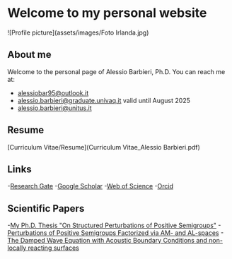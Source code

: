 # Welcome to my personal website

![Profile picture](assets/images/Foto Irlanda.jpg)

## About me
Welcome to the personal page of Alessio Barbieri, Ph.D. You can reach me at:
- [alessiobar95@outlook.it](mailto:alessiobar95@outlook.it)
- [alessio.barbieri@graduate.univaq.it](mailto:alessio.barbieri@graduate.univaq.it) valid until August 2025
- [alessio.barbieri@unitus.it](mailto:alessio.barbieri@unitus.it)

## Resume
[Curriculum Vitae/Resume](Curriculum Vitae_Alessio Barbieri.pdf)

## Links
-[Research Gate](https://www.researchgate.net/profile/Alessio-Barbieri-2?ev=hdr_xprf)
-[Google Scholar](https://scholar.google.com/citations?user=KN1wbBcAAAAJ&hl=it)
-[Web of Science](https://www.webofscience.com/wos/author/record/MHQ-0041-2025)
-[Orcid](https://orcid.org/my-orcid?orcid=0000-0003-3737-085X)

## Scientific Papers
-[My Ph.D. Thesis "On Structured Perturbations of Positive Semigroups"](https://ricerca.univaq.it/handle/11697/260600)
-[Perturbations of Positive Semigroups Factorized via AM- and AL-spaces](https://link.springer.com/article/10.1007/s00028-024-01049-3)
-[The Damped Wave Equation with Acoustic Boundary Conditions and non-locally reacting surfaces](https://link.springer.com/article/10.1007/s00233-022-10319-w)
